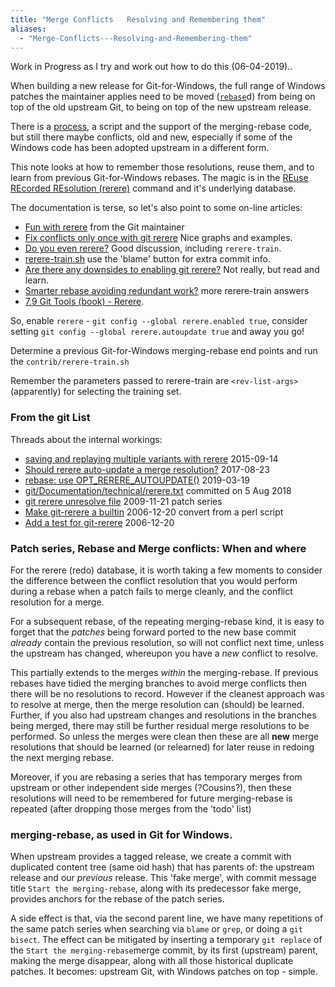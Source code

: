 ```yaml
---
title: "Merge Conflicts   Resolving and Remembering them"
aliases:
  - "Merge-Conflicts---Resolving-and-Remembering-them"
---
```

Work in Progress as I try and work out how to do this (06-04-2019)..

When building a new release for Git-for-Windows, the full range of Windows patches the maintainer applies need to be moved ([`rebase`](https://git-scm.com/docs/git-rebase)d) from being on top of the old upstream Git, to being on top of the new upstream release.

There is a [process](https://github.com/git-for-windows/git/wiki/Rebasing-Git-for-Windows), a script and the support of the merging-rebase code, but still there maybe conflicts, old and new, especially if some of the Windows code has been adopted upstream in a different form.

This note looks at how to remember those resolutions, reuse them, and to learn from previous Git-for-Windows rebases.
The magic is in the [REuse REcorded REsolution (rerere)](https://git-scm.com/docs/git-rerere) command and it's underlying database.

The documentation is terse, so let's also point to some on-line articles:
* [Fun with rerere](https://gitster.livejournal.com/41795.html) from the Git maintainer
* [Fix conflicts only once with git rerere](https://medium.com/@porteneuve/fix-conflicts-only-once-with-git-rerere-7d116b2cec67) Nice graphs and examples.
* [Do you even rerere?](https://blog.theodo.fr/2015/01/do-you-even-rerere/) Good discussion, including `rerere-train`.
* [rerere-train.sh](https://github.com/git/git/blob/HEAD/contrib/rerere-train.sh) use the 'blame' button for extra commit info.
* [Are there any downsides to enabling git rerere?](https://stackoverflow.com/q/5519244/717355) Not really, but read and learn.
* [Smarter rebase avoiding redundant work?](https://stackoverflow.com/q/10601541/717355) more rerere-train answers
* [7.9 Git Tools (book) - Rerere](https://git-scm.com/book/en/v2/Git-Tools-Rerere).

So, enable `rerere` - `git config --global rerere.enabled true`,
consider setting `git config --global rerere.autoupdate true` and away you go!

Determine a previous Git-for-Windows merging-rebase end points and run the `contrib/rerere-train.sh`

Remember the parameters passed to rerere-train are `<rev-list-args>` (apparently) for selecting the training set.

### From the git List
Threads about the internal workings:

- [saving and replaying multiple variants with rerere](https://public-inbox.org/git/1442275050-30497-1-git-send-email-gitster@pobox.com/) 2015-09-14
- [Should rerere auto-update a merge resolution?](https://public-inbox.org/git/CACPiFCJH7RSb_rz6M6ADuGi0q+oeWYhE1fNMQC0EUcCn_kCJwg@mail.gmail.com/) 2017-08-23
- [rebase: use OPT_RERERE_AUTOUPDATE()](https://public-inbox.org/git/20190319190317.6632-4-phillip.wood123@gmail.com/#r) 2019-03-19
- [git/Documentation/technical/rerere.txt](https://github.com/git/git/blob/HEAD/Documentation/technical/rerere.txt) committed on 5 Aug 2018
- [git rerere unresolve file](https://public-inbox.org/git/200911211958.40872.j6t@kdbg.org/) 2009-11-21 patch series
- [Make git-rerere a builtin](https://public-inbox.org/git/Pine.LNX.4.63.0612201738000.19693@wbgn013.biozentrum.uni-wuerzburg.de/) 2006-12-20 convert from a perl script
- [Add a test for git-rerere](https://public-inbox.org/git/Pine.LNX.4.63.0612201737190.19693@wbgn013.biozentrum.uni-wuerzburg.de/) 2006-12-20

### Patch series, Rebase and Merge conflicts: When and where

For the rerere (redo) database, it is worth taking a few moments to consider the difference between the conflict resolution that you would perform during a rebase when a patch fails to merge cleanly, and the conflict resolution for a merge.

For a subsequent rebase, of the repeating merging-rebase kind, it is easy to forget that the _patches_ being forward ported to the new base commit _already_ contain the previous resolution, so will not conflict next time, unless the upstream has changed, whereupon you have a _new_ conflict to resolve.

This partially extends to the merges _within_ the merging-rebase. If previous rebases have tidied the merging branches to avoid merge conflicts then there will be no resolutions to record. However if the cleanest approach was to resolve at merge, then the merge resolution can (should) be learned. Further, if you also had upstream changes and resolutions in the branches being merged, there may still be further residual merge resolutions to be performed. So unless the merges were clean then these are all **new** merge resolutions that should be learned (or relearned) for later reuse in redoing the next merging rebase.

Moreover, if you are rebasing a series that has temporary merges from upstream or other independent side merges (?Cousins?), then these resolutions will need to be remembered for future merging-rebase is repeated (after dropping those merges from the 'todo' list)

### merging-rebase, as used in Git for Windows.

When upstream provides a tagged release, we create a commit with duplicated content tree (same oid hash) that has parents of: the upstream release and our _previous_ release. This 'fake merge', with commit message title `Start the merging-rebase`, along with its predecessor fake merge, provides anchors for the rebase of the patch series.

A side effect is that, via the second parent line, we have many repetitions of the same patch series when searching via `blame` or `grep`, or doing a `git bisect`. The effect can be mitigated by inserting a temporary `git replace` of the `Start the merging-rebase`merge commit, by its first (upstream) parent, making the merge disappear, along with all those historical duplicate patches. It becomes: upstream Git, with Windows patches on top - simple.
